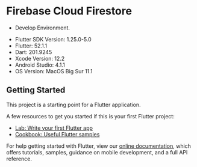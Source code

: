 # Firebase Cloud Firestore

* Develop Environment.

- Flutter SDK Version: 1.25.0-5.0
- Flutter: 52.1.1
- Dart: 201.9245
- Xcode Version: 12.2
- Android Studio: 4.1.1
- OS Version: MacOS Big Sur 11.1

## Getting Started

This project is a starting point for a Flutter application.

A few resources to get you started if this is your first Flutter project:

- [Lab: Write your first Flutter app](https://flutter.dev/docs/get-started/codelab)
- [Cookbook: Useful Flutter samples](https://flutter.dev/docs/cookbook)

For help getting started with Flutter, view our
[online documentation](https://flutter.dev/docs), which offers tutorials,
samples, guidance on mobile development, and a full API reference.
